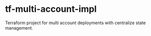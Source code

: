 # tf-multi-account-impl
Terraform project for multi account deployments with centralize state management. 
